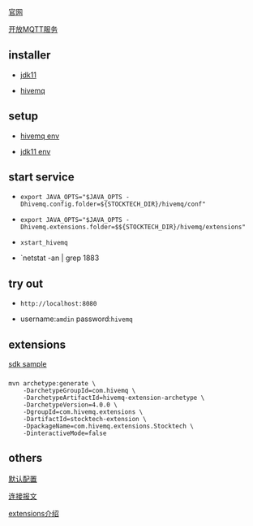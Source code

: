 
[官网](https://www.hivemq.com)

[开放MQTT服务](https://github.com/mqtt/mqtt.github.io/wiki/public_brokers)

## installer

- [jdk11](https://www.oracle.com/technetwork/java/javase/downloads/jdk11-downloads-5066655.html)

- [hivemq](https://www.hivemq.com/downloads/download-hivemq/)


## setup

- [hivemq env](https://github.com/qrsforever/opt/blob/master/hivemq/.env.sh)

- [jdk11 env](https://github.com/qrsforever/opt/blob/master/jdk/.env.sh)


## start service

- `export JAVA_OPTS="$JAVA_OPTS -Dhivemq.config.folder=${STOCKTECH_DIR}/hivemq/conf"`

- `export JAVA_OPTS="$JAVA_OPTS -Dhivemq.extensions.folder=$${STOCKTECH_DIR}/hivemq/extensions"`

- `xstart_hivemq`

- `netstat -an | grep 1883

## try out

- `http://localhost:8080 `

- username:`amdin` password:`hivemq`

## extensions

[sdk sample](https://github.com/hivemq/hivemq-extension-sdk)

### 

    mvn archetype:generate \
        -DarchetypeGroupId=com.hivemq \
        -DarchetypeArtifactId=hivemq-extension-archetype \
        -DarchetypeVersion=4.0.0 \
        -DgroupId=com.hivemq.extensions \
        -DartifactId=stocktech-extension \
        -DpackageName=com.hivemq.extensions.Stocktech \
        -DinteractiveMode=false

## others

[默认配置](https://www.hivemq.com/docs/4.1/hivemq/configuration.html#default)

[连接报文](https://www.hivemq.com/blog/mqtt-essentials-part-3-client-broker-connection-establishment/)

[extensions介绍](https://www.hivemq.com/docs/4/extensions/introduction.html)
